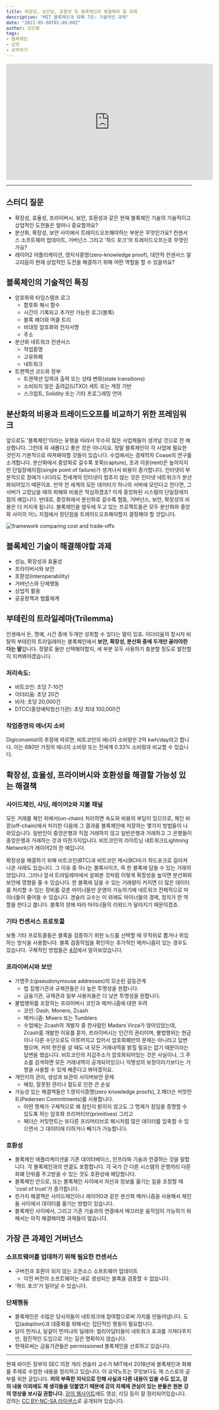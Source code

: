 ```yaml
---
title: 확장성, 보안성, 호환성 등 블록체인이 해결해야 할 과제
description: "MIT 블록체인과 화폐 7강: 기술적인 과제"
date: "2021-05-08T01:40:00Z"
author: 코인별
tags: 
- 블록체인
- 강의
- 공부하기
---
```


<iframe width="560" height="315" src="https://www.youtube.com/embed/GLVrOlHLJ1U" title="YouTube video player" frameborder="0" allow="accelerometer; autoplay; clipboard-write; encrypted-media; gyroscope; picture-in-picture" allowfullscreen></iframe>

---

## 스터디 질문
- 확장성, 효율성, 프라이버시, 보안, 호환성과 같은 현재 블록체인 기술의 기술적이고 상업적인 도전들은 얼마나 중요할까요?
- 분산화, 확장성, 보안 사이에서 트레이드오프해야하는 부분은 무엇인가요? 컨센서스 소프트웨어 업데이트, 거버넌스 그리고 '하드 포크'의 트레이드오프는호 무엇인가요?
- 레이어2 어플리케이션, 영지식증명(zero-knowledge proof), 대안적 컨센서스 알고리듬이 현재 상업적인 도전을 해결하기 위해 어떤 역할을 할 수 있을까요?

## 블록체인의 기술적인 특징
- 암호화와 타임스탬프 로그
  - 함호화 해시 함수
  - 시간이 기록되고 추가만 가능한 로그(블록)
  - 블록 헤더와 머클 트리
  - 비대칭 암호화와 전자서명
  - 주소
- 분산화 네트워크 컨센서스
  - 작업증명
  - 고유화폐
  - 네트워크
- 트랜젝션 코드와 장부
  - 트랜젝션 입력과 출력 또는 상태 변화(state transitions)
  - 소비되지 않은 출려값(UTXO) 세트 또는 계정 기반
  - 스크립트, Solidity 또는 기타 프로그래밍 언어

## 분산화의 비용과 트레이드오프를 비교하기 위한 프레임워크
앞으로도 '블록체인'이라는 유행을 따라서 무수히 많은 사업체들이 생겨날 것으로 전 예상합니다. 그런데 꼭 새롭다고 좋은 것은 아니지요. 정말 블록체인이 각 사업에 필요한 것인지 기본적으로 따져봐야할 것들이 있습니다. 수업에서는 경제학자 Coase의 연구를 소개합니다. 분산화에서 중앙화로 갈수록 포획(capture), 초과 이윤(rent)은 높아지지만 단일장애지점(single point of failure)가 생겨나서 비용이 증가합니다. 인터넷이 부분적으로 장애가 나더라도 전세계의 인터넷이 멈추지 않는 것은 인터넷 네트워크가 분산화되어있기 때문이죠. 만약 전 세계의 모든 데이터가 하나의 서버에 모인다고 한다면, 그 서버가 고장났을 때의 피해와 비용은 막심하겠죠? 이게 중앙화된 시스템의 단일장애지점의 예입니다. 반대로, 중앙화에서 분산화로 갈수록 협동, 거버넌스, 보안, 확장성의 비용은 더 커지게 됩니다. 블록체인을 염두에 두고 있는 프로젝트들은 모두 분산화와 중앙화 사이의 어느 지점에서 장단점을 트레이드오프해야할지 결정해야 할 것입니다.

![framework comparing cost and trade-offs](framework.png "CC BY-NC-SA. 출처: https://ocw.mit.edu/15-S12F18")

## 블록체인 기술이 해결해야할 과제
- 성능, 확장성과 효율성
- 프라이버시와 보안
- 호환성(interoperability)
- 거버넌스와 단체행동
- 상업적 활용
- 공공정책과 법률체계

## 부테린의 트라일레마(Trilemma)
인생에서 돈, 명예, 시간 중에 두개만 성취할 수 있다는 말이 있죠. 이더리움의 창시자 비탈릭 부테린의 트라일레마는 블록체인에서 **보안, 확장성, 분산화 중에 두개만 골라야한다는 말**입니다. 정말로 둘만 선택해야할지, 세 부분 모두 사용하기 충분할 정도로 발전할지 지켜봐야겠습니다. 

### 처리속도:
- 비트코인: 초당 7-10건
- 이더리움: 초당 20건
- 비자: 초당 20,000건
- DTCC(중앙예탁청산기관): 초당 최대 100,000건

### 작업증명의 에너지 소비
Digiconomist의 추정에 따르면, 비트코인의 에너지 소비량은 2억 kwh/day라고 합니다. 이는 680만 가정의 에너지 소비량 또는 전세계 0.33% 소비량과 비교할 수 있습니다.

## 확장성, 효율성, 프라이버시와 호환성을 해결할 가능성 있는 해결책

### 사이드체인, 샤딩, 레이어2와 지불 채널
모든 거래를 체인 위에서(on-chain) 처리하면 속도와 비용의 부담이 있으므로, 체인 바깥(off-chain)에서 처리한 다음에 그 결과를 블록체인에 저장하는 몇가지 방법들이 나와있습니다. 일반인이 중앙은행과 직접 거래하지 않고 일반은행과 거래하고 그 은행들이 중앙은행과 거래하는 것과 마찬가지입니다. 비트코인의 라이트닝 네트워크(Lightning Network)가 레이어2의 한 예입니다. 

확장성을 해결하기 위해 비트코인(BTC)과 비트코인 캐시(BCH)가 하드포크로 갈라져나온 사례도 있습니다. 그 이유 중 하나는 블록사이즈, 즉 한 블록에 담을 수 있는 거래의 양입니다. 그러나 앞서 트라일레마에서 살펴본 것처럼 이렇게 확장성을 높이면 분산화와 보안에 영향을 줄 수 있습니다. 한 블록에 담을 수 있는 거래량이 커지면 더 많은 데이터를 처리할 수 있는 장비를 갖춘 마이너들만 운영이 가능하기에 네트워크 전체적으로 마이너들이 줄어들 수 있습니다. 겐슬러 교수는 이 외에도 마이너들의 경제, 정치가 한 역할을 한다고 봅니다. 블록의 양에 따라 마이너들의 리워드가 달라지기 때문이겠죠.

### 기타 컨센서스 프로토콜
보통 기타 프로토콜들은 블록을 검증하기 위한 노드를 선택할 때 무작위로 뽑거나 위임하는 방식을 사용합니다. 블록 검증작업을 확인하는 추가적인 메카니즘이 있는 경우도 있습니다. 구체적인 방법들은 [4강](mit-blockchain-course-4)에서 알아보았습니다.

### 프라이버시와 보안
- 가명주소(pseudonymouse addresses)의 모순된 갈등관계
  - 법 집행기관과 규제관들은 더 높은 투명성을 원합니다.
  - 금융기관, 규제관과 일부 사용자들은 더 낮은 투명성을 원합니다.
- 불법행위를 조장하는 프라이버시 코인과 메커니즘에 대한 우려
  - 코인: Dash, Monero, Zcash
  - 메커니즘: Mixers 또는 Tumblers
  - 수업에는 Zcash의 개발자 중 한사람인 Madars Virza가 앉아있었는데, Zcash를 개발한 이유를 묻자, 프라이버시는 인간의 권리이며, 불법행위는 현금이나 다른 수단으로도 이루어지고 있어서 암호화폐만의 문제는 아니라고 답변했으며, 커피 한잔을 살 때도 내 모든 거래내역을 밝힐 필요는 없기 때문이라는 답변을 했습니다. 비트코인의 지갑주소가 암호화되어있는 것은 사실이나, 그 주소를 검색하면 모든 거래내역이 공개되어있으니 익명성의 보장이라기보다는 가명을 사용할 수 있게 해준다고 봐야겠지요.
- 개인키의 관리, 생성과 보관의 사이버보안 문제
  - 해킹, 잘못된 관리나 절도로 인한 큰 손실
- 가능성 있는 해결책들은 1.영지식증명(zero knowledge proofs), 2.페더슨 커밋먼트(Pedersen Commitments)를 사용합니다.
  - 어떤 명제가 구체적으로 왜 참인지 밝히지 않고도 그 명제가 참임을 증명할 수 있도록 하는 암호화 프리머티브(primitives) 그리고
  - 페더슨 커밋먼트는 또다른 프리머티브로 해시처럼 많은 데이터를 압축할 수 있으면서 그 데이터에 더하거나 빼기가 가능합니다. 

### 호환성
- 블록체인 애플리케이션을 기존 데이터베이스, 인프라와 기술과 연결하는 것을 말합니다. 각 블록체인과의 연결도 포함합니다. 각 국가 간 다른 시스템의 은행끼리 다른 화폐 단위를 주고받을 수 있는 것도 호환성에 해당합니다. 
- 블록체인 안으로, 또는 블록체인 사이에서 자산과 정보를 옮기는 일을 조정할 때 'cost of trust'가 증가합니다.
- 한가지 해결책은 사이드체인이나 레이어0과 같은 분산화 메커니즘을 사용해서 체인들 사이에서 데이터를 옮기는 방법이 있습니다.
- 블록체인 사이에서, 그리고 기존 기술과의 연결에서 매끄러운 움직임이 가능하기 위해서는 아직 해결해야할 과제들이 많습니다.

## 가장 큰 과제인 거버넌스

### 소프트웨어를 업데하기 위해 필요한 컨센서스
- 구버전과 호환이 되지 않는 오픈소스 소프트웨어 업데이트
  - 이전 버전의 소프트웨어는 새로 생성되는 블록을 검증할 수 없습니다.
- '하드 포크'가 일어날 수 있습니다.

### 단체행동
- 블록체인은 수많은 당사자들이 네트워크에 참여함으로써 가치를 만들어냅니다. 도입(adoption)과 대중화를 위해서는 집단적인 행동이 필요합니다.
- 닭이 먼저냐, 달걀이 먼저냐의 딜레마: 얼리아답터들이 네트워크 효과를 가져다주지만, 점진적인 도입으로 가는 길은 명확하지 않습니다.
- 현재로써는 금융기관들은 permissioned 블록체인을 선호하고 있습니다.

---
현재 바이든 정부의 SEC 의장 개리 겐슬러 교수가 MIT에서 2018년에 블록체인과 화폐를 주제로 수업한 내용을 정리하고 있습니다. 이 요약노트는 무엇보다도 제 스스로의 공부를 위한 글입니다. **저의 부족한 지식으로 인해 사실과 다른 내용이 있을 수도 있고, 강의 내용 이외에도 제 생각들을 덧붙였기 때문에 강의 자체에 관심이 있는 분들은 원본 강의 영상을 보시길 권합니다.** [강의 웹사이트](https://ocw.mit.edu/courses/sloan-school-of-management/15-s12-blockchain-and-money-fall-2018/video-lectures/)에도 영상, 리딩 등이 잘 정리되어있습니다. 강의는 [CC BY-NC-SA 라이센스](https://creativecommons.org/licenses/by-nc-sa/4.0/)로 공개되어 있습니다.